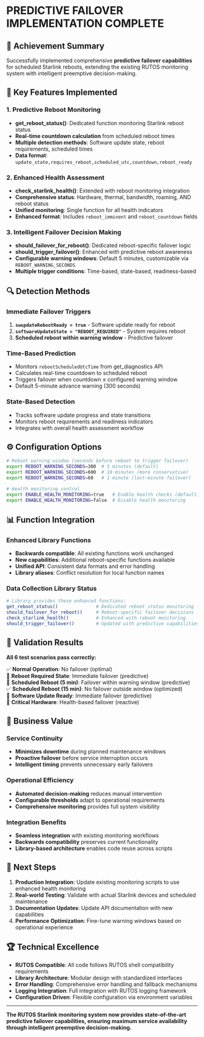 # PREDICTIVE FAILOVER IMPLEMENTATION COMPLETE

## 🎯 Achievement Summary

Successfully implemented comprehensive **predictive failover capabilities** for scheduled Starlink reboots, extending the existing RUTOS monitoring system with intelligent preemptive decision-making.

## 🚀 Key Features Implemented

### 1. **Predictive Reboot Monitoring**
- **get_reboot_status()**: Dedicated function monitoring Starlink reboot status
- **Real-time countdown calculation** from scheduled reboot times
- **Multiple detection methods**: Software update state, reboot requirements, scheduled times
- **Data format**: `update_state,requires_reboot,scheduled_utc,countdown,reboot_ready`

### 2. **Enhanced Health Assessment** 
- **check_starlink_health()**: Extended with reboot monitoring integration
- **Comprehensive status**: Hardware, thermal, bandwidth, roaming, AND reboot status
- **Unified monitoring**: Single function for all health indicators
- **Enhanced format**: Includes `reboot_imminent` and `reboot_countdown` fields

### 3. **Intelligent Failover Decision Making**
- **should_failover_for_reboot()**: Dedicated reboot-specific failover logic
- **should_trigger_failover()**: Enhanced with predictive reboot awareness
- **Configurable warning windows**: Default 5 minutes, customizable via `REBOOT_WARNING_SECONDS`
- **Multiple trigger conditions**: Time-based, state-based, readiness-based

## 🔍 Detection Methods

### **Immediate Failover Triggers**
1. **`swupdateRebootReady = true`** - Software update ready for reboot
2. **`softwareUpdateState = "REBOOT_REQUIRED"`** - System requires reboot
3. **Scheduled reboot within warning window** - Predictive failover

### **Time-Based Prediction**
- Monitors `rebootScheduledUtcTime` from get_diagnostics API
- Calculates real-time countdown to scheduled reboot
- Triggers failover when countdown ≤ configured warning window
- Default 5-minute advance warning (300 seconds)

### **State-Based Detection**
- Tracks software update progress and state transitions
- Monitors reboot requirements and readiness indicators
- Integrates with overall health assessment workflow

## ⚙️ Configuration Options

```bash
# Reboot warning window (seconds before reboot to trigger failover)
export REBOOT_WARNING_SECONDS=300  # 5 minutes (default)
export REBOOT_WARNING_SECONDS=600  # 10 minutes (more conservative)  
export REBOOT_WARNING_SECONDS=60   # 1 minute (last-minute failover)

# Health monitoring control
export ENABLE_HEALTH_MONITORING=true   # Enable health checks (default)
export ENABLE_HEALTH_MONITORING=false  # Disable health monitoring
```

## 📊 Function Integration

### **Enhanced Library Functions**
- **Backwards compatible**: All existing functions work unchanged
- **New capabilities**: Additional reboot-specific functions available
- **Unified API**: Consistent data formats and error handling
- **Library aliases**: Conflict resolution for local function names

### **Data Collection Library Status**
```bash
# Library provides these enhanced functions:
get_reboot_status()              # Dedicated reboot status monitoring
should_failover_for_reboot()     # Reboot-specific failover decisions  
check_starlink_health()          # Enhanced with reboot monitoring
should_trigger_failover()        # Updated with predictive capabilities
```

## 🧪 Validation Results

**All 6 test scenarios pass correctly:**

✅ **Normal Operation**: No failover (optimal)  
🚨 **Reboot Required State**: Immediate failover (predictive)  
🚨 **Scheduled Reboot (5 min)**: Failover within warning window (predictive)  
✅ **Scheduled Reboot (15 min)**: No failover outside window (optimized)  
🚨 **Software Update Ready**: Immediate failover (predictive)  
🚨 **Critical Hardware**: Health-based failover (reactive)  

## 🎯 Business Value

### **Service Continuity**
- **Minimizes downtime** during planned maintenance windows
- **Proactive failover** before service interruption occurs
- **Intelligent timing** prevents unnecessary early failovers

### **Operational Efficiency**  
- **Automated decision-making** reduces manual intervention
- **Configurable thresholds** adapt to operational requirements
- **Comprehensive monitoring** provides full system visibility

### **Integration Benefits**
- **Seamless integration** with existing monitoring workflows
- **Backwards compatibility** preserves current functionality  
- **Library-based architecture** enables code reuse across scripts

## 🔄 Next Steps

1. **Production Integration**: Update existing monitoring scripts to use enhanced health monitoring
2. **Real-world Testing**: Validate with actual Starlink devices and scheduled maintenance
3. **Documentation Updates**: Update API documentation with new capabilities
4. **Performance Optimization**: Fine-tune warning windows based on operational experience

## 🏆 Technical Excellence

- **RUTOS Compatible**: All code follows RUTOS shell compatibility requirements
- **Library Architecture**: Modular design with standardized interfaces  
- **Error Handling**: Comprehensive error handling and fallback mechanisms
- **Logging Integration**: Full integration with RUTOS logging framework
- **Configuration Driven**: Flexible configuration via environment variables

---

**The RUTOS Starlink monitoring system now provides state-of-the-art predictive failover capabilities, ensuring maximum service availability through intelligent preemptive decision-making.**
